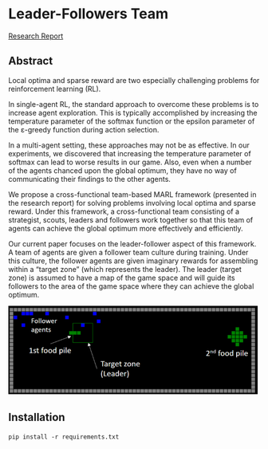 # Leader-Followers Team
[Research Report](paper/Report%20-%20Multi-agent%20Leader-Followers.pdf)


## Abstract
Local optima and sparse reward are two especially challenging problems for reinforcement learning (RL).

In single-agent RL, the standard approach to overcome these problems is to increase agent exploration. This is typically accomplished by increasing the temperature parameter of the softmax function or the epsilon parameter of the ε-greedy function during action selection.

In a multi-agent setting, these approaches may not be as effective. In our experiments, we discovered that increasing the temperature parameter of softmax can lead to worse results in our game. Also, even when a number of the agents chanced upon the global optimum, they have no way of communicating their findings to the other agents.

We propose a cross-functional team-based MARL framework (presented in the research report) for solving problems involving local optima and sparse reward. Under this framework, a cross-functional team consisting of a strategist, scouts, leaders and followers work together so that this team of agents can achieve the global optimum more effectively and efficiently.

Our current paper focuses on the leader-follower aspect of this framework. A team of agents are given a follower team culture during training. Under this culture, the follower agents are given imaginary rewards for assembling within a “target zone” (which represents the leader). The leader (target zone) is assumed to have a map of the game space and will guide its followers to the area of the game space where they can achieve the global optimum.

<img src="images/leader-followers.png" width="500">

## Installation

`pip install -r requirements.txt`
